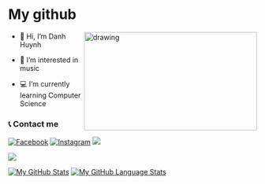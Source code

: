   # My github

  <img src="https://mir-s3-cdn-cf.behance.net/project_modules/max_1200/a63c4261218031.5a676896b58d4.gif" alt="drawing" width="350" height="200" align="right"/>

- 👋 Hi, I’m Danh Huynh

- 👀 I’m interested in music

- :computer: I’m currently learning Computer Science

### :telephone_receiver: Contact me
[<img href="https://www.facebook.com/danh250/" alt="Facebook" src="https://img.shields.io/badge/Facebook-%231877F2.svg?style=for-the-badge&logo=Facebook&logoColor=white"/>](https://www.facebook.com/danh250/)
[<img alt="Instagram" src="https://img.shields.io/badge/Instagram-%23E4405F.svg?style=for-the-badge&logo=Instagram&logoColor=white"/>](https://www.instagram.com/danhhuynh25029/)
[<img href="https://www.linkedin.com/in/danh-huynh-8498581b3/" src="https://img.shields.io/badge/linkedin-%230077B5.svg?style=for-the-badge&logo=linkedin&logoColor=white"/>](https://www.linkedin.com/in/danh-huynh-8498581b3/)

![](https://komarev.com/ghpvc/?username=your-github-danhhuynh25029)


[![My GitHub Stats](https://github-readme-stats.vercel.app/api/?username=danhhuynh25029&count_private=false&show_icons=false&include_all_commits=true)]()
[![My GitHub Language Stats](https://github-readme-stats.vercel.app/api/top-langs/?username=danhhuynh25029&langs_count=5)]()




<!---
danhhuynh25029/danhhuynh25029 is a ✨ special ✨ repository because its `README.md` (this file) appears on your GitHub profile.
You can click the Preview link to take a look at your changes.
--->
